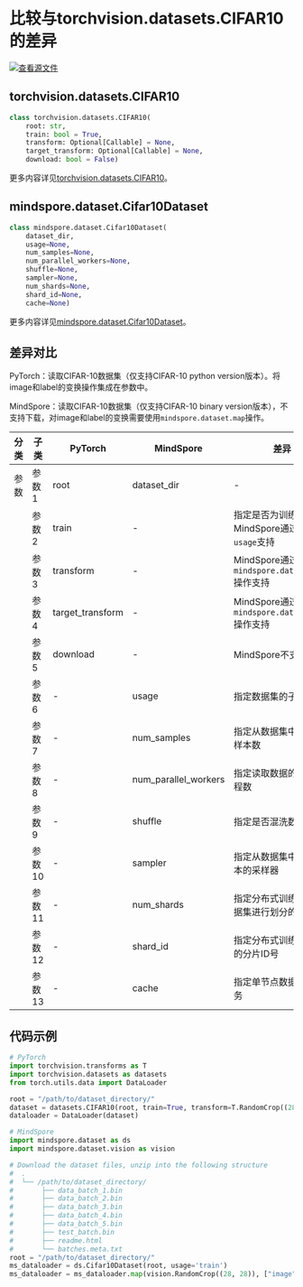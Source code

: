 # 比较与torchvision.datasets.CIFAR10的差异

[![查看源文件](https://mindspore-website.obs.cn-north-4.myhuaweicloud.com/website-images/master/resource/_static/logo_source.png)](https://gitee.com/mindspore/docs/blob/master/docs/mindspore/source_zh_cn/note/api_mapping/pytorch_diff/CIFAR10.md)

## torchvision.datasets.CIFAR10

```python
class torchvision.datasets.CIFAR10(
    root: str,
    train: bool = True,
    transform: Optional[Callable] = None,
    target_transform: Optional[Callable] = None,
    download: bool = False)
```

更多内容详见[torchvision.datasets.CIFAR10](https://pytorch.org/vision/0.9/datasets.html#torchvision.datasets.CIFAR10)。

## mindspore.dataset.Cifar10Dataset

```python
class mindspore.dataset.Cifar10Dataset(
    dataset_dir,
    usage=None,
    num_samples=None,
    num_parallel_workers=None,
    shuffle=None,
    sampler=None,
    num_shards=None,
    shard_id=None,
    cache=None)
```

更多内容详见[mindspore.dataset.Cifar10Dataset](https://mindspore.cn/docs/zh-CN/master/api_python/dataset/mindspore.dataset.Cifar10Dataset.html#mindspore.dataset.Cifar10Dataset)。

## 差异对比

PyTorch：读取CIFAR-10数据集（仅支持CIFAR-10 python version版本）。将image和label的变换操作集成在参数中。

MindSpore：读取CIFAR-10数据集（仅支持CIFAR-10 binary version版本），不支持下载，对image和label的变换需要使用`mindspore.dataset.map`操作。

| 分类 | 子类 |PyTorch | MindSpore | 差异 |
| --- | ---   | ---   | ---        |---  |
|参数 | 参数1 | root    | dataset_dir    | - |
|     | 参数2 | train      | -    | 指定是否为训练集，MindSpore通过参数`usage`支持 |
|     | 参数3 | transform    | -   | MindSpore通过 `mindspore.dataset.map` 操作支持 |
|     | 参数4 | target_transform    | -   | MindSpore通过 `mindspore.dataset.map` 操作支持 |
|     | 参数5 | download    | -   | MindSpore不支持 |
|     | 参数6 | -    | usage | 指定数据集的子集 |
|     | 参数7 | -    | num_samples  | 指定从数据集中读取的样本数 |
|     | 参数8 | -    | num_parallel_workers  | 指定读取数据的工作线程数 |
|     | 参数9 | -    | shuffle | 指定是否混洗数据集 |
|     | 参数10 | -    | sampler | 指定从数据集中选取样本的采样器 |
|     | 参数11 | -    | num_shards | 指定分布式训练时将数据集进行划分的分片数 |
|     | 参数12 | -    | shard_id | 指定分布式训练时使用的分片ID号 |
|     | 参数13 | -    | cache | 指定单节点数据缓存服务 |

## 代码示例

```python
# PyTorch
import torchvision.transforms as T
import torchvision.datasets as datasets
from torch.utils.data import DataLoader

root = "/path/to/dataset_directory/"
dataset = datasets.CIFAR10(root, train=True, transform=T.RandomCrop((28, 28)), download=True)
dataloader = DataLoader(dataset)

# MindSpore
import mindspore.dataset as ds
import mindspore.dataset.vision as vision

# Download the dataset files, unzip into the following structure
#  .
#  └── /path/to/dataset_directory/
#       ├── data_batch_1.bin
#       ├── data_batch_2.bin
#       ├── data_batch_3.bin
#       ├── data_batch_4.bin
#       ├── data_batch_5.bin
#       ├── test_batch.bin
#       ├── readme.html
#       └── batches.meta.txt
root = "/path/to/dataset_directory/"
ms_dataloader = ds.Cifar10Dataset(root, usage='train')
ms_dataloader = ms_dataloader.map(vision.RandomCrop((28, 28)), ["image"])
```
